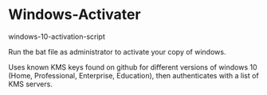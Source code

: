 # Windows-Activater
windows-10-activation-script

Run the bat file as administrator to activate your copy of windows.

Uses known KMS keys found on github for different versions of windows 10 (Home, Professional, Enterprise, Education), then authenticates with a list of KMS servers.
